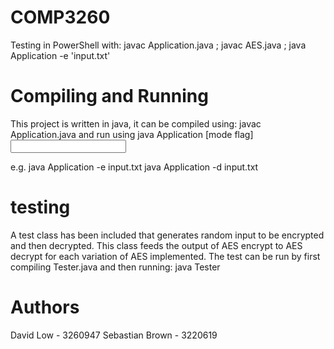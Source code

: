 # COMP3260

Testing in PowerShell with: javac Application.java ; javac AES.java ; java Application -e 'input.txt'

# Compiling and Running

This project is written in java, it can be compiled using: 
javac Application.java
and run using 
java Application [mode flag] <input file name>

e.g.
java Application -e input.txt
java Application -d input.txt


# testing

A test class has been included that generates random input to be encrypted and then decrypted.
This class feeds the output of AES encrypt to AES decrypt for each variation of AES implemented.
The test can be run by first compiling Tester.java and then running:
java Tester

# Authors

David Low - 3260947
Sebastian Brown - 3220619